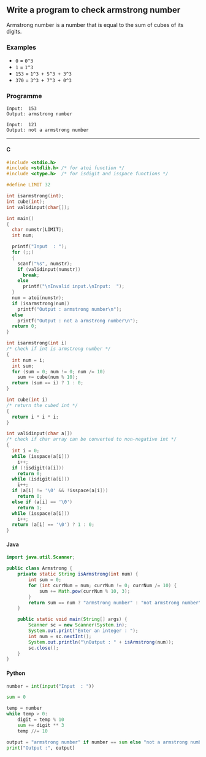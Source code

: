 ## Write a program to check armstrong number

Armstrong number is a number that is equal to the sum of cubes of its digits.

### Examples

- `0` = `0^3`
- `1` = `1^3`
- `153` = `1^3 + 5^3 + 3^3`
- `370` = `3^3 + 7^3 + 0^3`

### Programme

```
Input:  153
Output: armstrong number
```
```
Input:  121
Output: not a armstrong number
```

---

<CodeBlock slots="heading, code" repeat="3" languages="C, Java, Python" />

#### C

```c
#include <stdio.h>
#include <stdlib.h> /* for atoi function */
#include <ctype.h>  /* for isdigit and isspace functions */

#define LIMIT 32

int isarmstrong(int);
int cube(int);
int validinput(char[]);

int main()
{
  char numstr[LIMIT];
  int num;

  printf("Input  : ");
  for (;;)
  {
    scanf("%s", numstr);
    if (validinput(numstr))
      break;
    else
      printf("\nInvalid input.\nInput:  ");
  }
  num = atoi(numstr);
  if (isarmstrong(num))
    printf("Output : armstrong number\n");
  else
    printf("Output : not a armstrong number\n");
  return 0;
}

int isarmstrong(int i)
/* check if int is armstrong number */
{
  int num = i;
  int sum;
  for (sum = 0; num != 0; num /= 10)
    sum += cube(num % 10);
  return (sum == i) ? 1 : 0;
}

int cube(int i)
/* return the cubed int */
{
  return i * i * i;
}

int validinput(char a[])
/* check if char array can be converted to non-negative int */
{
  int i = 0;
  while (isspace(a[i]))
    i++;
  if (!isdigit(a[i]))
    return 0;
  while (isdigit(a[i]))
    i++;
  if (a[i] != '\0' && !isspace(a[i]))
    return 0;
  else if (a[i] == '\0')
    return 1;
  while (isspace(a[i]))
    i++;
  return (a[i] == '\0') ? 1 : 0;
}
```

#### Java

```java
import java.util.Scanner;

public class Armstrong {
    private static String isArmstrong(int num) {
        int sum = 0;
        for (int currNum = num; currNum != 0; currNum /= 10) {
            sum += Math.pow(currNum % 10, 3);
        }
        return sum == num ? "armstrong number" : "not armstrong number";
    }

    public static void main(String[] args) {
        Scanner sc = new Scanner(System.in);
        System.out.print("Enter an integer : ");
        int num = sc.nextInt();
        System.out.println("\nOutput : " + isArmstrong(num));
        sc.close();
    }
}
```

#### Python

```python
number = int(input("Input  : "))

sum = 0

temp = number
while temp > 0:
    digit = temp % 10
    sum += digit ** 3
    temp //= 10

output = "armstrong number" if number == sum else "not a armstrong number"
print("Output :", output)
```
